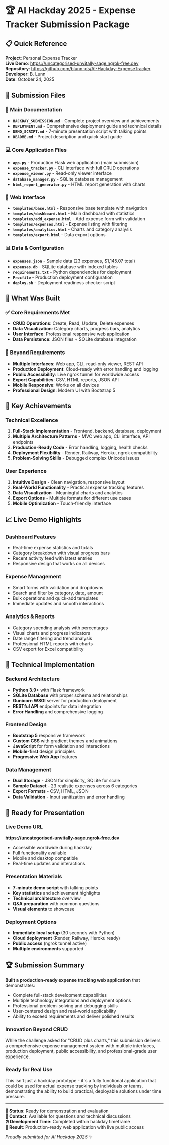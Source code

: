 # 🏆 AI Hackday 2025 - Expense Tracker Submission Package

## 📋 Quick Reference

**Project**: Personal Expense Tracker  
**Live Demo**: https://uncategorised-unvitally-sage.ngrok-free.dev  
**Repository**: https://github.com/blunn-ds/AI-Hackday-ExpenseTracker  
**Developer**: B. Lunn  
**Date**: October 24, 2025  

## 📁 Submission Files

### 📄 Main Documentation
- **`HACKDAY_SUBMISSION.md`** - Complete project overview and achievements
- **`DEPLOYMENT.md`** - Comprehensive deployment guide and technical details  
- **`DEMO_SCRIPT.md`** - 7-minute presentation script with talking points
- **`README.md`** - Project description and quick start guide

### 💻 Core Application Files
- **`app.py`** - Production Flask web application (main submission)
- **`expense_tracker.py`** - CLI interface with full CRUD operations
- **`expense_viewer.py`** - Read-only viewer interface
- **`database_manager.py`** - SQLite database management
- **`html_report_generator.py`** - HTML report generation with charts

### 🎨 Web Interface
- **`templates/base.html`** - Responsive base template with navigation
- **`templates/dashboard.html`** - Main dashboard with statistics
- **`templates/add_expense.html`** - Add expense form with validation
- **`templates/expenses.html`** - Expense listing with filtering
- **`templates/analytics.html`** - Charts and category analysis
- **`templates/export.html`** - Data export options

### 📊 Data & Configuration
- **`expenses.json`** - Sample data (23 expenses, $1,145.07 total)
- **`expenses.db`** - SQLite database with indexed tables
- **`requirements.txt`** - Python dependencies for deployment
- **`Procfile`** - Production deployment configuration
- **`deploy.sh`** - Deployment readiness checker script

## 🎯 What Was Built

### ✅ Core Requirements Met
- **CRUD Operations**: Create, Read, Update, Delete expenses
- **Data Visualization**: Category charts, progress bars, analytics
- **User Interface**: Professional responsive web application
- **Data Persistence**: JSON files + SQLite database integration

### 🚀 Beyond Requirements
- **Multiple Interfaces**: Web app, CLI, read-only viewer, REST API
- **Production Deployment**: Cloud-ready with error handling and logging
- **Public Accessibility**: Live ngrok tunnel for worldwide access  
- **Export Capabilities**: CSV, HTML reports, JSON API
- **Mobile Responsive**: Works on all devices
- **Professional Design**: Modern UI with Bootstrap 5

## 🌟 Key Achievements

### Technical Excellence
1. **Full-Stack Implementation** - Frontend, backend, database, deployment
2. **Multiple Architecture Patterns** - MVC web app, CLI interface, API endpoints
3. **Production-Ready Code** - Error handling, logging, health checks
4. **Deployment Flexibility** - Render, Railway, Heroku, ngrok compatibility
5. **Problem-Solving Skills** - Debugged complex Unicode issues

### User Experience
1. **Intuitive Design** - Clean navigation, responsive layout
2. **Real-World Functionality** - Practical expense tracking features  
3. **Data Visualization** - Meaningful charts and analytics
4. **Export Options** - Multiple formats for different use cases
5. **Mobile Optimization** - Touch-friendly interface

## 📈 Live Demo Highlights

### Dashboard Features
- Real-time expense statistics and totals
- Category breakdown with visual progress bars
- Recent activity feed with latest entries
- Responsive design that works on all devices

### Expense Management
- Smart forms with validation and dropdowns
- Search and filter by category, date, amount
- Bulk operations and quick-add templates
- Immediate updates and smooth interactions

### Analytics & Reports
- Category spending analysis with percentages
- Visual charts and progress indicators
- Date range filtering and trend analysis
- Professional HTML reports with charts
- CSV export for Excel compatibility

## 🔧 Technical Implementation

### Backend Architecture
- **Python 3.9+** with Flask framework
- **SQLite Database** with proper schema and relationships
- **Gunicorn WSGI** server for production deployment
- **RESTful API** endpoints for data integration
- **Error Handling** and comprehensive logging

### Frontend Design
- **Bootstrap 5** responsive framework
- **Custom CSS** with gradient themes and animations
- **JavaScript** for form validation and interactions
- **Mobile-first** design principles
- **Progressive Web App** features

### Data Management
- **Dual Storage** - JSON for simplicity, SQLite for scale
- **Sample Dataset** - 23 realistic expenses across 6 categories
- **Export Formats** - CSV, HTML, JSON
- **Data Validation** - Input sanitization and error handling

## 🎊 Ready for Presentation

### Live Demo URL
**https://uncategorised-unvitally-sage.ngrok-free.dev**
- Accessible worldwide during hackday
- Full functionality available
- Mobile and desktop compatible
- Real-time updates and interactions

### Presentation Materials
- **7-minute demo script** with talking points
- **Key statistics** and achievement highlights
- **Technical architecture** overview
- **Q&A preparation** with common questions
- **Visual elements** to showcase

### Deployment Options
- **Immediate local setup** (30 seconds with Python)
- **Cloud deployment** (Render, Railway, Heroku ready)
- **Public access** (ngrok tunnel active)
- **Multiple environments** supported

## 🏆 Submission Summary

**Built a production-ready expense tracking web application** that demonstrates:
- Complete full-stack development capabilities
- Multiple technology integrations and deployment options
- Professional problem-solving and debugging skills
- User-centered design and real-world applicability
- Ability to exceed requirements and deliver polished results

### Innovation Beyond CRUD
While the challenge asked for "CRUD plus charts," this submission delivers a comprehensive expense management system with multiple interfaces, production deployment, public accessibility, and professional-grade user experience.

### Ready for Real Use
This isn't just a hackday prototype - it's a fully functional application that could be used for actual expense tracking by individuals or teams, demonstrating the ability to build practical, deployable solutions under time pressure.

---

**🌟 Status**: Ready for demonstration and evaluation  
**📧 Contact**: Available for questions and technical discussions  
**⏰ Development Time**: Completed within hackday timeframe  
**🎯 Result**: Production-ready web application with live public access  

*Proudly submitted for AI Hackday 2025* ✨